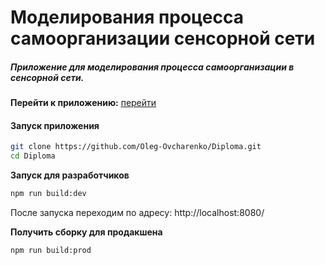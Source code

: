 # Моделирования процесса самоорганизации сенсорной сети
##### Приложение для моделирования процесса самоорганизации в сенсорной сети.
**Перейти к приложению:** [перейти](https://oleg-ovcharenko.github.io/diploma.github.io/)
#### Запуск приложения
```sh
git clone https://github.com/Oleg-Ovcharenko/Diploma.git
cd Diploma
```
**Запуск для разработчиков**
```sh
npm run build:dev
```
После запуска переходим по адресу: http://localhost:8080/

**Получить сборку для продакшена**
```sh
npm run build:prod
```
